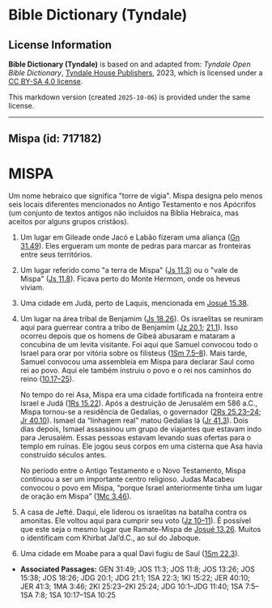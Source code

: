 # Bible Dictionary (Tyndale)

## License Information

**Bible Dictionary (Tyndale)** is based on and adapted from: _Tyndale Open Bible Dictionary_, [Tyndale House Publishers](https://tyndaleopenresources.com/), 2023, which is licensed under a [CC BY-SA 4.0 license](https://creativecommons.org/licenses/by-sa/4.0/legalcode.en).

This markdown version (created `2025-10-06`) is provided under the same license.



--------------------------------

## Mispa (id: 717182)

MISPA
=====

Um nome hebraico que significa "torre de vigia". Mispa designa pelo menos seis locais diferentes mencionados no Antigo Testamento e nos Apócrifos (um conjunto de textos antigos não incluídos na Bíblia Hebraica, mas aceitos por alguns grupos cristãos).

1. Um lugar em Gileade onde Jacó e Labão fizeram uma aliança ([Gn 31\.49](https://ref.ly/Gen31:49)). Eles ergueram um monte de pedras para marcar as fronteiras entre seus territórios.
2. Um lugar referido como "a terra de Mispa" ([Js 11\.3](https://ref.ly/Josh11:3)) ou o "vale de Mispa" ([Js 11\.8](https://ref.ly/Josh11:8)). Ficava perto do Monte Hermom, onde os heveus viviam.
3. Uma cidade em Judá, perto de Laquis, mencionada em [Josué 15\.38](https://ref.ly/Josh15:38).
4. Um lugar na área tribal de Benjamim ([Js 18\.26](https://ref.ly/Josh18:26)). Os israelitas se reuniram aqui para guerrear contra a tribo de Benjamim ([Jz 20\.1](https://ref.ly/Judg20:1); [21\.1](https://ref.ly/Judg21:1)). Isso ocorreu depois que os homens de Gibeá abusaram e mataram a concubina de um levita visitante. Foi aqui que Samuel convocou todo o Israel para orar por vitória sobre os filisteus ([1Sm 7\.5–8](https://ref.ly/1Sam7:5-1Sam7:8)). Mais tarde, Samuel convocou uma assembleia em Mispa para declarar Saul como rei ao povo. Aqui ele também instruiu o povo e o rei nos caminhos do reino ([10\.17–25](https://ref.ly/1Sam10:17-1Sam10:25)).

    No tempo do rei Asa, Mispa era uma cidade fortificada na fronteira entre Israel e Judá ([1Rs 15\.22](https://ref.ly/1Kgs15:22)). Após a destruição de Jerusalém em 586 a.C., Mispa tornou\-se a residência de Gedalias, o governador ([2Rs 25\.23–24](https://ref.ly/2Kgs25:23-2Kgs25:24); [Jr 40\.10](https://ref.ly/Jer40:10)). Ismael da “linhagem real” matou Gedalias lá ([Jr 41\.3](https://ref.ly/Jer41:3)). Dois dias depois, Ismael assassinou um grupo de viajantes que estavam indo para Jerusalém. Essas pessoas estavam levando suas ofertas para o templo em ruínas. Ele jogou seus corpos em uma cisterna que Asa havia construído séculos antes.

    No período entre o Antigo Testamento e o Novo Testamento, Mispa continuou a ser um importante centro religioso. Judas Macabeu convocou o povo em Mispa, “porque Israel anteriormente tinha um lugar de oração em Mispa” ([1Mc 3\.46](https://ref.ly/1Macc3:46)).

5. A casa de Jefté. Daqui, ele liderou os israelitas na batalha contra os amonitas. Ele voltou aqui para cumprir seu voto ([Jz 10–11](https://ref.ly/Judg10:1-Judg11:40)). É possível que este seja o mesmo lugar que Ramate\-Mispa de [Josué 13\.26](https://ref.ly/Josh13:26). Muitos o identificam com Khirbat Jal’d.C., ao sul do Jaboque.
6. Uma cidade em Moabe para a qual Davi fugiu de Saul ([1Sm 22\.3](https://ref.ly/1Sam22:3)).

* **Associated Passages:** GEN 31:49; JOS 11:3; JOS 11:8; JOS 13:26; JOS 15:38; JOS 18:26; JDG 20:1; JDG 21:1; 1SA 22:3; 1KI 15:22; JER 40:10; JER 41:3; 1MA 3:46; 2KI 25:23–2KI 25:24; JDG 10:1–JDG 11:40; 1SA 7:5–1SA 7:8; 1SA 10:17–1SA 10:25

